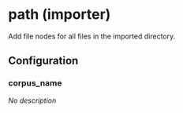 # path (importer)

Add file nodes for all files in the imported directory.

## Configuration

###  corpus_name

*No description*

